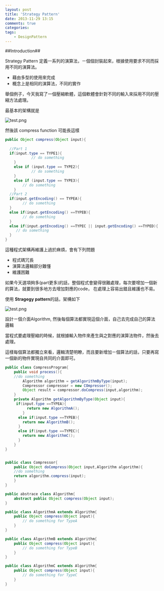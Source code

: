 ```yaml
---
layout: post
title: 'Strategy Pattern'
date: 2013-11-29 13:15
comments: true
categories: 
tags:
	- DesignPattern
---
```

##Introduction##

Strategy Pattern 定義一系列的演算法，ㄧ個個封裝起來，根據使用要求不同而採用不同的演算法。

- 藉由多型的使用來完成
- 概念上是相同的演算法，不同的實作

<!--more-->

舉個例子，今天我寫了一個壓縮軟體，這個軟體會針對不同的輸入來採用不同的壓縮方法處理。

最基本的架構就是

![test.png](http://user-image.logdown.io/user/415/blog/415/post/164808/EvZSJm01SUaRoF83qu9z_test.png)

然後該 compress function 可能長這樣


``` java
public Object compress(Object input){
	
  //Part 1
  if(input.type == TYPE1){
			// do something 
	}
    else if (input.type == TYPE2){
			// do something
	}
    else if (input.type == TYPE3){
    	// do something
    } 
  //Part 2
  if(input.getEncoding() == TYPEA){
    	// do something
  }
  else if(input.getEncoding() ==TYPEB){
    	// do something
  }
  else if(input.getEncoding() ==TYPEC || input.getEncoding() ==TYPED){
     // do something
  }
}
```

這種程式架構再維護上過於麻煩，會有下列問題

- 程式碼冗長
- 演算法邏輯部分難懂
- 維護困難

如果今天選項夠多(part更多)的話，整個程式會變得很難處理，每次要增加一個新的算法，就要到很多地方去增加對應的code， 
在處理上容易出錯且維護也不易。

使用 **Stragegy pattern**的話，架構如下

![test.png](http://user-image.logdown.io/user/415/blog/415/post/164808/HKjsXtjmRiOexmpHHndH_test.png)


設計ㄧ個介面Algorithm, 然後每個算法都實現這個介面，自己去完成自己的算法邏輯

當程式要處理壓縮的時候，就根據輸入物件來產生與之對應的演算法物件，然後去處理。

這樣每個算法都獨立來看，邏輯清楚明瞭，而且要新增加ㄧ個算法的話，只要再寫一個新的物件實現自共同的介面即可。


``` java
public class CompressProgram{
	public void process(){
  	//do something
		Algorithm algorithm = getAlgorithmByType(input);
    	Compressor compressor = new COmpressor();
		Object result = compressor.doCompress(input,algorithm);
	}
	private Algorithm getAlgorithmByType(Object input){
   	 if(input.type ==TYPEA){
    	  return new AlgorithmA();
    	}
      else if(input.type ==TYPEB){
        return new AlgorithmB();
      }
      else if(input.type ==TYPEC){
        return new AlgorithmC();
      }
	}
}


public class Compressor{
	public Object doCompress(Object input,Algorithm algorithm){
  	//do something
  	return algorithm.compress(input);
	}
}

public abstrace class Algorithm{
	abstract public Object compress(Object input);
}

public class AlgorithmA extends Algorithm{
	public Object compress(Object input){
		// do something for TypeA
	}
}

public class AlgorithmB extends Algorithm{
	public Object compress(Object input){
		// do something for TypeB
	}
}

public class AlgorithmC extends Algorithm{
	public Object compress(Object input){
		// do something for TypeC
	}
}

```

